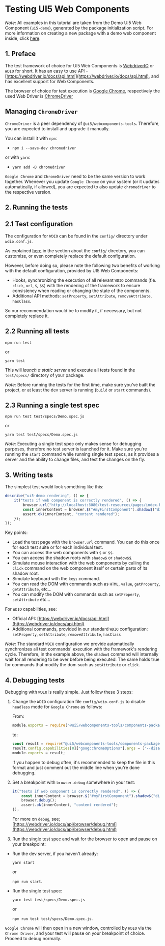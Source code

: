 # Testing UI5 Web Components

*Note:* All examples in this tutorial are taken from the Demo UI5 Web Component (`ui5-demo`), generated by the package initialization script. 
For more information on creating a new package with a demo web component inside, click [here](Creating%20UI5%20Web%20Components%20Packages.md).

## 1. Preface

The test framework of choice for UI5 Web Components is [WebdriverIO](https://webdriver.io/) or `WDIO` for short.
It has an easy to use API - [https://webdriver.io/docs/api.html](https://webdriver.io/docs/api.html), and has excellent support for Web Components.

The browser of choice for test execution is [Google Chrome](https://www.google.com/chrome/), respectively the used Web Driver is [ChromeDriver](https://chromedriver.chromium.org/)  

## Managing `ChromeDriver`

`ChromeDriver` is a peer dependency of `@ui5/webcomponents-tools`. Therefore, you are expected to install and upgrade it manually.

You can install it with `npm`:
 - `npm i --save-dev chromedriver`

or with `yarn`:
 - `yarn add -D chromedriver` 

`Google Chrome` and `ChromeDriver` need to be the same version to work together. Whenever you update `Google Chrome` on
your system (or it updates automatically, if allowed), you are expected to also update `chromedriver` to the respective version.

## 2. Running the tests

## 2.1 Test configuration 

The configuration for `WDIO` can be found in the `config/` directory under `wdio.conf.js`.

As explained [here](Creating%20UI5%20Web%20Components%20Packages.md) in the section about the `config/` directory, you can 
customize, or even completely replace the default configuration.

However, before doing so, please note the following two benefits of working with the default configuration, provided by UI5 Web Components:
 - Hooks, synchronizing the execution of all relevant `WDIO` commands (f.e. `click`, `url`, `$`, `$$`) with the rendering of the framework to 
 ensure consistency when reading or changing the state of the components.
 - Additional API methods: `setProperty`, `setAttribute`, `removeAttribute`, `hasClass`. 

So our recommendation would be to modify it, if necessary, but not completely replace it.

## 2.2 Running all tests

`npm run test`

or

`yarn test`

This will *launch a static server* and execute all tests found in the `test/specs/` directory of your package.

*Note:* Before running the tests for the first time, make sure you've built the project, or at least the dev server is running (`build` or `start` commands).

## 2.3 Running a single test spec

`npm run test test/specs/Demo.spec.js`

or

`yarn test test/specs/Demo.spec.js`

*Note:* Executing a single test spec only makes sense for debugging purposes, therefore no test server is launched for it.
Make sure you're running the `start` command while running single test specs, as it provides a server and the ability to change
files, and test the changes on the fly.

## 3. Writing tests

The simplest test would look something like this:

```js
describe("ui5-demo rendering", () => {
	it("tests if web component is correctly rendered", () => {
		browser.url("http://localhost:8080/test-resources/pages/index.html");
		const innerContent = browser.$("#myFirstComponent").shadow$("div");
		assert.ok(innerContent, "content rendered");
	});
});
``` 

Key points:
   - Load the test page with the `browser.url` command. You can do this once for each test suite or for each individual test.
   - You can access the web components with `$` or `$$`.
   - You can access the shadow roots with `shadow$` or `shadow$$`.
   - Simulate mouse interaction with the web components by calling the `click` command on the web component itself or certain parts of its shadow root.
   - Simulate keyboard with the `keys` command.
   - You can read the DOM with commands such as `HTML`, `value`, `getProperty`, `getAttribute`, etc...
   - You can modify the DOM with commands such as `setProperty`, `setAttribute` etc...

For `WDIO` capabilities, see:
   - Official API: [https://webdriver.io/docs/api.html](https://webdriver.io/docs/api.html)
   - Additional commands, provided in our standard `WDIO` configuration: `setProperty`, `setAttribute`, `removeAttribute`, `hasClass`    

*Note:* The standard `WDIO` configuration we provide automatically synchronizes all test commands' execution with the framework's rendering cycle.
Therefore, in the example above, the `shadow$` command will internally wait for all rendering to be over before being executed. The
same holds true for commands that modify the dom such as `setAttribute` or `click`.

## 4. Debugging tests

Debugging with `WDIO` is really simple. Just follow these 3 steps:

1. Change the `WDIO` configuration file `config/wdio.conf.js` to disable `headless` mode for `Google Chrome` as follows:

	From:
	
	```js
	module.exports = require("@ui5/webcomponents-tools/components-package/wdio.js");
	```
	
	to:

	```js
    const result = require("@ui5/webcomponents-tools/components-package/wdio.js");
    result.config.capabilities[0]["goog:chromeOptions"].args = ['--disable-gpu']; // From: ['--disable-gpu', '--headless']
    module.exports = result;
    ```
    
    If you happen to debug often, it's recommended to keep the file in this format and just comment out the middle line when you're done debugging.

2. Set a breakpoint with `browser.debug` somewhere in your test:

	```js
	it("tests if web component is correctly rendered", () => {
        const innerContent = browser.$("#myFirstComponent").shadow$("div");
        browser.debug();
        assert.ok(innerContent, "content rendered");
    });
	```
	
	For more on `debug`, see; [https://webdriver.io/docs/api/browser/debug.html](https://webdriver.io/docs/api/browser/debug.html)

3. Run the single test spec and wait for the browser to open and pause on your breakpoint:

 - Run the dev server, if you haven't already:
	
	`yarn start` 
	
	or 
	
	`npm run start`.

 - Run the single test spec:
	
	`yarn test test/specs/Demo.spec.js` 
	
	or 
	
	`npm run test test/specs/Demo.spec.js`.
	  
`Google Chrome` will then open in a new window, controlled by `WDIO` via the `Chrome Driver`, and your test will pause on your 
breakpoint of choice. Proceed to debug normally.	 
